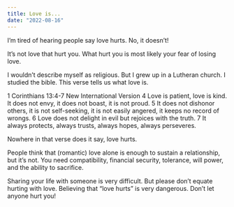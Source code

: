 ```yaml
---
title: Love is...
date: "2022-08-16"
---
```


I’m tired of hearing people say love hurts. No, it doesn’t!

It’s not love that hurt you. What hurt you is most likely your fear of losing love.

I wouldn’t describe myself as religious. But I grew up in a Lutheran church. I studied the bible. This verse tells us what love is.

1 Corinthians 13:4-7
New International Version
4 Love is patient, love is kind. It does not envy, it does not boast, it is not proud. 5 It does not dishonor others, it is not self-seeking, it is not easily angered, it keeps no record of wrongs. 6 Love does not delight in evil but rejoices with the truth. 7 It always protects, always trusts, always hopes, always perseveres.

Nowhere in that verse does it say, love hurts.

People think that (romantic) love alone is enough to sustain a relationship, but it’s not. You need compatibility, financial security, tolerance, will power, and the ability to sacrifice.

Sharing your life with someone is very difficult. But please don’t equate hurting with love. Believing that “love hurts” is very dangerous. Don’t let anyone hurt you!

